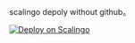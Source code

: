 scalingo depoly without github。

[![Deploy on Scalingo](https://cdn.scalingo.com/deploy/button.svg)](https://dashboard.scalingo.com/create/app?source=https://github.com/alphaxcv/slx#main)
